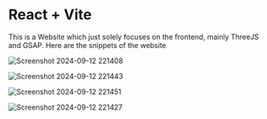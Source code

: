 # React + Vite

This is a Website which just solely focuses on the frontend, mainly ThreeJS and GSAP.
Here are the snippets of the website

![Screenshot 2024-09-12 221408](https://github.com/user-attachments/assets/097efc6b-6656-45d8-981a-5ecb84bdb394)



![Screenshot 2024-09-12 221443](https://github.com/user-attachments/assets/e7bc6c87-84d2-4522-b182-dae8aa31d21b)



![Screenshot 2024-09-12 221451](https://github.com/user-attachments/assets/abf872c4-f3af-4e54-8515-afdb44bb2cf4)



![Screenshot 2024-09-12 221427](https://github.com/user-attachments/assets/d196c9d6-d91a-4786-891a-2dfe3795c971)
